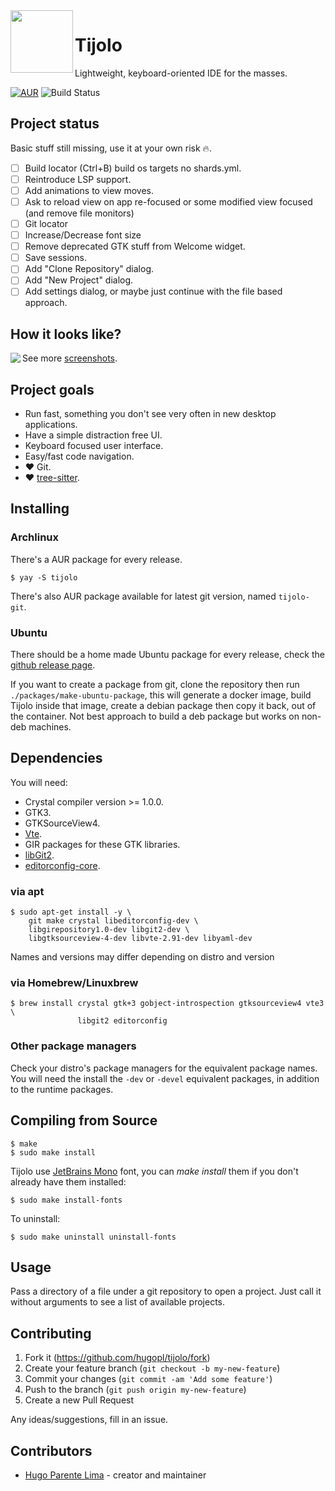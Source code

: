 <img align="left" src="./icons/tijolo.svg" width="100" height="100" />

# Tijolo

Lightweight, keyboard-oriented IDE for the masses.

[![AUR](https://img.shields.io/aur/version/tijolo)](https://aur.archlinux.org/packages/tijolo)
![Build Status](https://github.com/hugopl/tijolo/actions/workflows/ci.yml/badge.svg?branch=main)

## Project status

Basic stuff still missing, use it at your own risk 🔥️.

- [ ] Build locator (Ctrl+B) build os targets no shards.yml.
- [ ] Reintroduce LSP support.
- [ ] Add animations to view moves.
- [ ] Ask to reload view on app re-focused or some modified view focused (and remove file monitors)
- [ ] Git locator
- [ ] Increase/Decrease font size
- [ ] Remove deprecated GTK stuff from Welcome widget.
- [ ] Save sessions.
- [ ] Add "Clone Repository" dialog.
- [ ] Add "New Project" dialog.
- [ ] Add settings dialog, or maybe just continue with the file based approach.

## How it looks like?

<img align="left" src="./screenshots/0.1.0-code.png" />

See more [screenshots](https://github.com/hugopl/tijolo/tree/master/screenshots).

## Project goals

- Run fast, something you don't see very often in new desktop applications.
- Have a simple distraction free UI.
- Keyboard focused user interface.
- Easy/fast code navigation.
- ♥️ Git.
- ♥️ [tree-sitter](https://tree-sitter.github.io/tree-sitter/).

## Installing

### Archlinux

There's a AUR package for every release.

```
$ yay -S tijolo
```

There's also AUR package available for latest git version, named `tijolo-git`.

### Ubuntu

There should be a home made Ubuntu package for every release, check the
[github release page](https://github.com/hugopl/tijolo/releases).

If you want to create a package from git, clone the repository then run `./packages/make-ubuntu-package`, this will generate
a docker image, build Tijolo inside that image, create a debian package then copy it back, out of the container. Not best
approach to build a deb package but works on non-deb machines.

## Dependencies

You will need:

 - Crystal compiler version >= 1.0.0.
 - GTK3.
 - GTKSourceView4.
 - [Vte](https://gitlab.gnome.org/GNOME/vte).
 - GIR packages for these GTK libraries.
 - [libGit2](https://libgit2.org/).
 - [editorconfig-core](https://github.com/editorconfig/editorconfig-core-c).

### via apt

```shell
$ sudo apt-get install -y \
    git make crystal libeditorconfig-dev \
    libgirepository1.0-dev libgit2-dev \
    libgtksourceview-4-dev libvte-2.91-dev libyaml-dev
```

Names and versions may differ depending on distro and version

### via Homebrew/Linuxbrew

```shell
$ brew install crystal gtk+3 gobject-introspection gtksourceview4 vte3 \
               libgit2 editorconfig
```

### Other package managers

Check your distro's package managers for the equivalent package names. You will
need the install the `-dev` or `-devel` equivalent packages, in addition to the
runtime packages.

## Compiling from Source

```
$ make
$ sudo make install
```

Tijolo use [JetBrains Mono](https://www.jetbrains.com/lp/mono/) font, you can _make install_ them if you don't already have
them installed:

```
$ sudo make install-fonts
```

To uninstall:

```
$ sudo make uninstall uninstall-fonts
```

## Usage

Pass a directory of a file under a git repository to open a project. Just call it without arguments to see a list of available projects.

## Contributing

1. Fork it (<https://github.com/hugopl/tijolo/fork>)
2. Create your feature branch (`git checkout -b my-new-feature`)
3. Commit your changes (`git commit -am 'Add some feature'`)
4. Push to the branch (`git push origin my-new-feature`)
5. Create a new Pull Request

Any ideas/suggestions, fill in an issue.

## Contributors

- [Hugo Parente Lima](https://github.com/hugopl) - creator and maintainer
